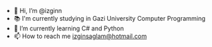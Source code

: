 - 👋 Hi, I’m @izginn
- 📚 I'm currently studying in Gazi University Computer Programming
- 🌱 I’m currently learning C# and Python
- 📫 How to reach me izginsaglam@hotmail.com

<!---
izginn/izginn is a ✨ special ✨ repository because its `README.md` (this file) appears on your GitHub profile.
You can click the Preview link to take a look at your changes.
--->
